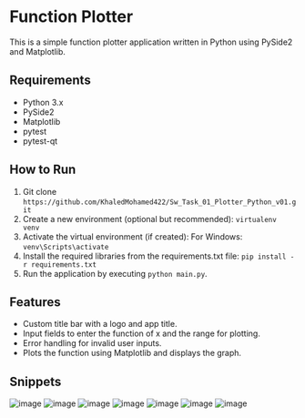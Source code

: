 # Function Plotter

This is a simple function plotter application written in Python using PySide2 and Matplotlib.

## Requirements
- Python 3.x
- PySide2
- Matplotlib
- pytest
- pytest-qt

## How to Run
1. Git clone `https://github.com/KhaledMohamed422/Sw_Task_01_Plotter_Python_v01.git`
2. Create a new environment (optional but recommended): `virtualenv venv`
3. Activate the virtual environment (if created):
   For Windows: `venv\Scripts\activate`
4. Install the required libraries from the requirements.txt file: `pip install -r requirements.txt`
5. Run the application by executing `python main.py`.

## Features
- Custom title bar with a logo and app title.
- Input fields to enter the function of x and the range for plotting.
- Error handling for invalid user inputs.
- Plots the function using Matplotlib and displays the graph.

## Snippets

![image](https://github.com/KhaledMohamed422/Sw_Task_01_Plotter_Python_v01/assets/83197205/56bcc575-65e2-46ba-92d6-46468dc54337)
![image](https://github.com/KhaledMohamed422/Sw_Task_01_Plotter_Python_v01/assets/83197205/e4b0ddcf-7515-4fd6-be2d-3002b9799871)
![image](https://github.com/KhaledMohamed422/Sw_Task_01_Plotter_Python_v01/assets/83197205/387d50dd-57c8-48e3-ae66-e32a358a4467)
![image](https://github.com/KhaledMohamed422/Sw_Task_01_Plotter_Python_v01/assets/83197205/d768e19d-3ad7-45f3-8c83-3250788e1a0b)
![image](https://github.com/KhaledMohamed422/Sw_Task_01_Plotter_Python_v01/assets/83197205/7327de8a-9855-411d-99ce-62da506c619f)
![image](https://github.com/KhaledMohamed422/Sw_Task_01_Plotter_Python_v01/assets/83197205/86a87ae4-33af-4e4f-b262-049beacd5481)
![image](https://github.com/KhaledMohamed422/Sw_Task_01_Plotter_Python_v01/assets/83197205/0cebc1d6-4171-4c6b-b9f4-c02e81382ebb)


